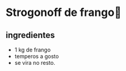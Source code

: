# Strogonoff de frango:chicken:



## ingredientes 

- 1 kg de frango
- temperos a gosto
- se vira no resto.